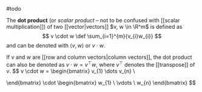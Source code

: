 #todo 

The **dot product** (or *scalar product* – not to be confused with [[scalar multiplication]]) of two [[vector|vectors]] $v, w \in \R^m$ is defined as
$$
v \cdot w \def \sum_{i=1}^{m}{v_{i}w_{i}}
$$
and can be denoted with $\langle v, w \rangle$ or $v \cdot w$.

If $v$ and $w$ are [[row and column vectors|column vectors]], the dot product can also be denoted as $v \cdot w =v^\top w$, where $v^\top$ denotes the [[transpose]] of $v$.
$$
v \cdot w =
\begin{bmatrix}
v_{1} \dots v_{n} \\

\end{bmatrix}
\cdot
\begin{bmatrix}
w_{1} \\
\vdots \\
w_{n}
\end{bmatrix}
$$